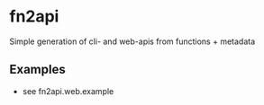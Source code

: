 # fn2api

  Simple generation of cli- and web-apis from functions + metadata

## Examples

* see fn2api.web.example
